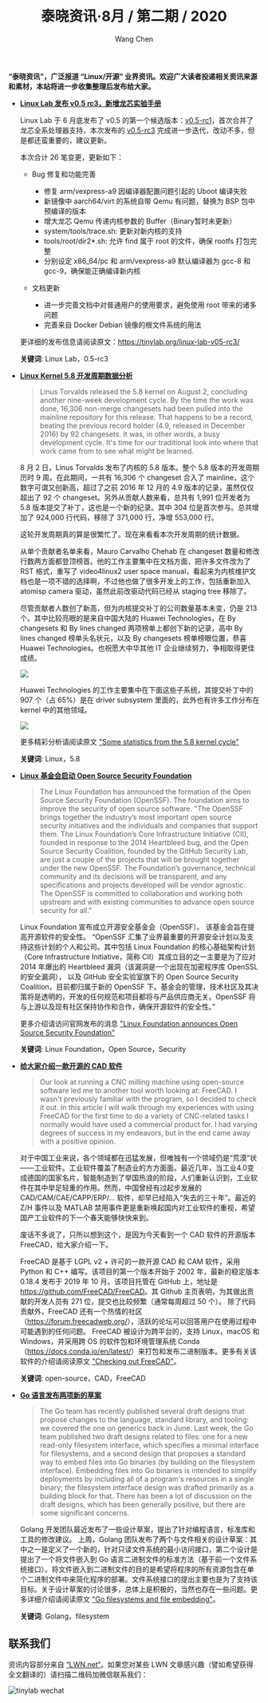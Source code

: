 ﻿---
title: 泰晓资讯·8月 / 第二期 / 2020
author: 'Wang Chen'
group: news
draft: false
top: false
album: 泰晓资讯
layout: weekly
license: "cc-by-nc-nd-4.0"
permalink: /tinylab-weekly-08-2nd-2020/
tags:
  - Linux Lab
  - Linux
  - Linux Foundation
  - Google
  - Open-source
  - Security
  - CAD
  - FreeCAD
  - filesystem
categories:
  - 泰晓资讯
  - 技术动态
  - 行业动向
---

**“泰晓资讯”，广泛报道 “Linux/开源” 业界资讯。欢迎广大读者投递相关资讯来源和素材，本站将进一步收集整理后发布给大家。**

- [**Linux Lab 发布 v0.5 rc3，新增龙芯实验手册**](https://tinylab.org/linux-lab-v05-rc3/)

    Linux Lab 于 6 月底发布了 v0.5 的第一个候选版本：[v0.5-rc1](https://gitee.com/tinylab/linux-lab/tree/v0.5-rc1/)，首次合并了龙芯全系处理器支持，本次发布的 [v0.5-rc3](https://gitee.com/tinylab/linux-lab/tree/v0.5-rc3/) 完成进一步迭代，改动不多，但是都还蛮重要的，建议更新。

    本次合计 26 笔变更，更新如下：

    * Bug 修复和功能完善
        * 修复 arm/vexpress-a9 因编译器配置问题引起的 Uboot 编译失败
        * 新镜像中 aarch64/virt 的系统自带 Qemu 有问题，替换为 BSP 包中预编译的版本
        * 增大龙芯 Qemu 传递内核参数的 Buffer（Binary暂时未更新）
        * system/tools/trace.sh: 更新对新内核的支持
        * tools/root/dir2*.sh: 允许 find 属于 root 的文件，确保 rootfs 打包完整
        * 分别设定 x86_64/pc 和 arm/vexpress-a9 默认编译器为 gcc-8 和 gcc-9，确保能正确编译新内核

    * 文档更新
        * 进一步完善文档中对普通用户的使用要求，避免使用 root 带来的诸多问题
        * 完善来自 Docker Debian 镜像的根文件系统的用法
	
	更详细的发布信息请阅读原文：https://tinylab.org/linux-lab-v05-rc3/

    **关键词**: Linux Lab，0.5-rc3

- [**Linux Kernel 5.8 开发周期数据分析**](https://lwn.net/Articles/827735/)

    > Linus Torvalds released the 5.8 kernel on August 2, concluding another nine-week development cycle. By the time the work was done, 16,306 non-merge changesets had been pulled into the mainline repository for this release. That happens to be a record, beating the previous record holder (4.9, released in December 2016) by 92 changesets. It was, in other words, a busy development cycle. It's time for our traditional look into where that work came from to see what might be learned.

    8 月 2 日，Linus Torvalds 发布了内核的 5.8 版本。整个 5.8 版本的开发周期历时 9 周。在此期间，一共有 16,306 个 changeset 合入了 mainline，这个数字可谓又创新高，超过了之前 2016 年 12 月的 4.9 版本的记录，虽然仅仅超出了 92 个 changeset。另外从贡献人数来看，总共有 1,991 位开发者为 5.8 版本提交了补丁，这也是一个新的纪录。其中 304 位是首次参与。总共增加了 924,000 行代码，移除了 371,000 行，净增 553,000 行。

    这轮开发周期真的算是很繁忙了。现在来看看本次开发周期的统计数据。

    从单个贡献者名单来看，Mauro Carvalho Chehab 在 changeset 数量和修改行数两方面都登顶榜首。他的工作主要集中在文档方面，把许多文件改为了 RST 格式，重写了 video4linux2 user space manual，看起来为内核维护文档也是一项不错的选择啊，不过他也做了很多开发上的工作，包括重新加入 atomisp camera 驱动，虽然此前改驱动代码已经从 staging tree 移除了。

    尽管贡献者人数创了新高，但为内核提交补丁的公司数量基本未变，仍是 213 个。其中比较亮眼的是来自中国大陆的 Huawei Technologies，在 By changesets 和 By lines changed 两项榜单上都创下新的记录，高中 By lines changed 榜单头名状元，以及 By changesets 榜单榜眼位置，恭喜 Huawei Technologies。也祝愿大中华其他 IT 企业继续努力，争相取得更佳成绩。
	
	![](/wp-content/uploads/2020/08/weekly-news-2020082nd/5.8-active-employers.png)

    Huawei Technologies 的工作主要集中在下面这些子系统，其提交补丁中的 907 个（占 65%）是在 driver subsystem 里面的，此外也有许多工作分布在 kernel 中的其他领域。
	
	![](/wp-content/uploads/2020/08/weekly-news-2020082nd/5.8-hw.png)

    更多精彩分析请阅读原文 ["Some statistics from the 5.8 kernel cycle"](https://lwn.net/Articles/827735/)
	
	**关键词**: Linux，5.8

- [**Linux 基金会启动 Open Source Security Foundation**](https://www.linuxfoundation.org/press-release/2020/08/technology-and-enterprise-leaders-combine-efforts-to-improve-open-source-security/)

    > The Linux Foundation has announced the formation of the Open Source Security Foundation (OpenSSF). The foundation aims to improve the security of open source software. "The OpenSSF brings together the industry’s most important open source security initiatives and the individuals and companies that support them. The Linux Foundation’s Core Infrastructure Initiative (CII), founded in response to the 2014 Heartbleed bug, and the Open Source Security Coalition, founded by the GitHub Security Lab, are just a couple of the projects that will be brought together under the new OpenSSF. The Foundation’s governance, technical community and its decisions will be transparent, and any specifications and projects developed will be vendor agnostic. The OpenSSF is committed to collaboration and working both upstream and with existing communities to advance open source security for all."

    Linux Foundation 宣布成立开源安全基金会（OpenSSF）。 该基金会旨在提高开源软件的安全性。 “OpenSSF 汇集了业界最重要的开源安全计划以及支持这些计划的个人和公司。其中包括 Linux Foundation 的核心基础架构计划（Core Infrastructure Initiative，简称 CII）其成立目的之一主要是为了应对 2014 年爆出的 Heartbleed 漏洞（该漏洞是一个出现在加密程序库 OpenSSL 的安全漏洞）， 以及 GitHub 安全实验室旗下的 Open Source Security Coalition，目前都归属于新的 OpenSSF 下。基金会的管理，技术社区及其决策将是透明的，开发的任何规范和项目都将与产品供应商无关。OpenSSF 将与上游以及现有社区保持协作和合作，确保开源软件的安全性。”

    更多介绍请访问官网发布的消息 ["Linux Foundation announces Open Source Security Foundation"](https://www.linuxfoundation.org/press-release/2020/08/technology-and-enterprise-leaders-combine-efforts-to-improve-open-source-security/)

    **关键词**: Linux Foundation，Open Source，Security

- [**给大家介绍一款开源的 CAD 软件**](https://lwn.net/Articles/828037/)

    > Our look at running a CNC milling machine using open-source software led me to another tool worth looking at: FreeCAD. I wasn't previously familiar with the program, so I decided to check it out. In this article I will walk through my experiences with using FreeCAD for the first time to do a variety of CNC-related tasks I normally would have used a commercial product for. I had varying degrees of success in my endeavors, but in the end came away with a positive opinion.

    对于中国工业来说，各个领域都在迅猛发展，但唯独有一个领域仍是“荒漠”状——工业软件。工业软件覆盖了制造业的方方面面。最近几年，当工业4.0变成德国的国家名片，智能制造到了举国热浪的阶段，人们重新认识到，工业软件在其中举足轻重的作用。然而，中国曾经有过起步发展的 CAD/CAM/CAE/CAPP/ERP/... 软件，却早已经陷入“失去的三十年”。最近的 Z/H 事件以及 MATLAB 禁用事件更是重新唤起国内对工业软件的重视，希望国产工业软件的下一个春天能够快快来到。

    废话不多说了，只所以想到这个，是因为今天看到一个 CAD 软件的开源版本 FreeCAD，给大家介绍一下。

    FreeCAD 是基于 LGPL v2 + 许可的一款开源 CAD 和 CAM 软件，采用 Python 和 C++ 编写。该项目的第一个版本开始于 2002 年，最新的稳定版本 0.18.4 发布于 2019 年 10 月。该项目托管在 GitHub 上，地址是 <https://github.com/FreeCAD/FreeCAD>。其 Github 主页表明，为其做出贡献的开发人员有 271 位，提交也比较频繁（通常每周超过 50 个）。 除了代码贡献外，FreeCAD 还有一个热情的社区（<https://forum.freecadweb.org/>），活跃的论坛可以回答用户在使用过程中可能遇到的任何问题。 FreeCAD 被设计为跨平台的，支持 Linux，macOS 和 Windows，并采用跨 OS 的软件包和环境管理系统 Conda （<https://docs.conda.io/en/latest/>）来打包和发布二进制版本。更多有关该软件的介绍请阅读原文 ["Checking out FreeCAD"](https://lwn.net/Articles/828037/)。

    **关键词**: open-source，CAD，FreeCAD
	
- [**Go 语言发布两项新的草案**](https://lwn.net/Articles/827215/)

    > The Go team has recently published several draft designs that propose changes to the language, standard library, and tooling: we covered the one on generics back in June. Last week, the Go team published two draft designs related to files: one for a new read-only filesystem interface, which specifies a minimal interface for filesystems, and a second design that proposes a standard way to embed files into Go binaries (by building on the filesystem interface). Embedding files into Go binaries is intended to simplify deployments by including all of a program's resources in a single binary; the filesystem interface design was drafted primarily as a building block for that. There has been a lot of discussion on the draft designs, which has been generally positive, but there are some significant concerns.

    Golang 开发团队最近发布了一些设计草案，提出了针对编程语言，标准库和工具的修改建议。 上周，Golang 团队发布了两个与文件相关的设计草案：其中之一是定义了一个新的，针对只读文件系统的最小访问接口，第二个设计是提出了一个将文件嵌入到 Go 语言二进制文件的标准方法（基于前一个文件系统接口）。将文件嵌入到二进制文件的目的是希望将程序的所有资源包含在单个二进制文件中来简化程序的部署。文件系统接口的提出主要也是为了支持该目标。关于设计草案的讨论很多，总体上是积极的，当然也存在一些问题。更多详细介绍请阅读原文 ["Go filesystems and file embedding"](https://lwn.net/Articles/827215/)。

    **关键词**: Golang，filesystem

## 联系我们

资讯内容部分来自 [“LWN.net“](https://lwn.net/)。如果您对某些 LWN 文章感兴趣（譬如希望获得全文翻译的）请扫描二维码加微信联系我们：

![tinylab wechat](/images/wechat/tinylab.jpg)
